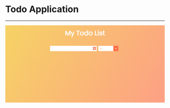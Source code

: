# Todo Application
---

![alt text](src/assets/screencapture-todo-pi-one-vercel-app-2022-05-16-21_50_51.png)

